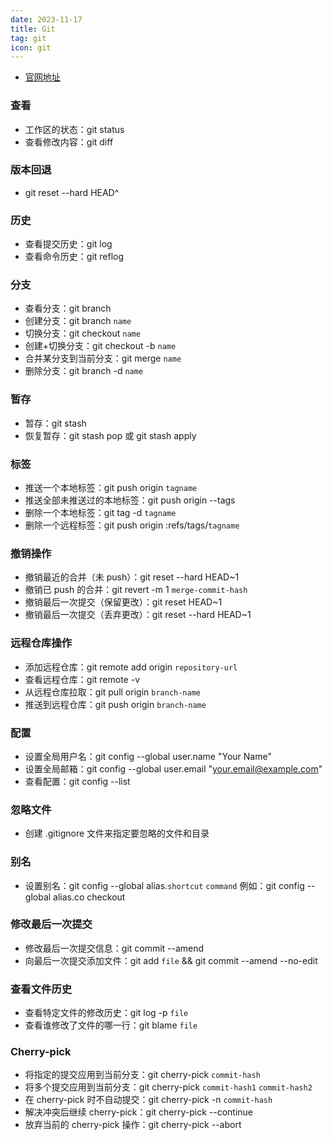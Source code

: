 ```yaml
---
date: 2023-11-17
title: Git
tag: git
icon: git
---
```


- [官网地址](https://git-scm.com/)

### 查看

- 工作区的状态：git status
- 查看修改内容：git diff

### 版本回退

- git reset --hard HEAD^

### 历史

- 查看提交历史：git log
- 查看命令历史：git reflog

### 分支

- 查看分支：git branch
- 创建分支：git branch `name`
- 切换分支：git checkout `name`
- 创建+切换分支：git checkout -b `name`
- 合并某分支到当前分支：git merge `name`
- 删除分支：git branch -d `name`

### 暂存

- 暂存：git stash
- 恢复暂存：git stash pop 或 git stash apply

### 标签

- 推送一个本地标签：git push origin `tagname`
- 推送全部未推送过的本地标签：git push origin --tags
- 删除一个本地标签：git tag -d `tagname`
- 删除一个远程标签：git push origin :refs/tags/`tagname`

### 撤销操作

- 撤销最近的合并（未 push）：git reset --hard HEAD~1
- 撤销已 push 的合并：git revert -m 1 `merge-commit-hash`
- 撤销最后一次提交（保留更改）：git reset HEAD~1
- 撤销最后一次提交（丢弃更改）：git reset --hard HEAD~1

### 远程仓库操作

- 添加远程仓库：git remote add origin `repository-url`
- 查看远程仓库：git remote -v
- 从远程仓库拉取：git pull origin `branch-name`
- 推送到远程仓库：git push origin `branch-name`

### 配置

- 设置全局用户名：git config --global user.name "Your Name"
- 设置全局邮箱：git config --global user.email "your.email@example.com"
- 查看配置：git config --list

### 忽略文件

- 创建 .gitignore 文件来指定要忽略的文件和目录

### 别名

- 设置别名：git config --global alias.`shortcut` `command`
  例如：git config --global alias.co checkout

### 修改最后一次提交

- 修改最后一次提交信息：git commit --amend
- 向最后一次提交添加文件：git add `file` && git commit --amend --no-edit

### 查看文件历史

- 查看特定文件的修改历史：git log -p `file`
- 查看谁修改了文件的哪一行：git blame `file`

### Cherry-pick

- 将指定的提交应用到当前分支：git cherry-pick `commit-hash`
- 将多个提交应用到当前分支：git cherry-pick `commit-hash1` `commit-hash2`
- 在 cherry-pick 时不自动提交：git cherry-pick -n `commit-hash`
- 解决冲突后继续 cherry-pick：git cherry-pick --continue
- 放弃当前的 cherry-pick 操作：git cherry-pick --abort
